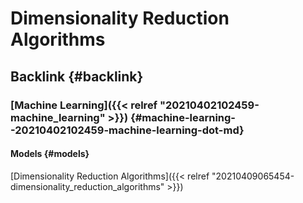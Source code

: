 # Dimensionality Reduction Algorithms


## Backlink {#backlink}


### [Machine Learning]({{< relref "20210402102459-machine_learning" >}}) {#machine-learning--20210402102459-machine-learning-dot-md}


#### Models {#models}

[Dimensionality Reduction Algorithms]({{< relref "20210409065454-dimensionality_reduction_algorithms" >}})

